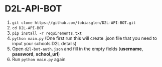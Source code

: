 # D2L-API-BOT

1. `git clone https://github.com/tobiasglen/D2L-API-BOT.git`
2. `cd D2L-API-BOT`
3. `pip install -r requirements.txt`
4. `python main.py` (One first run this will create .json file that you need to input your schools D2L details)
5. Open `d2l-bot-auth.json` and fill in the empty fields (**username**, **password**, **school_url**)
6. Run `python main.py` again
